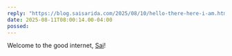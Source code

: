 ```yaml
---
reply: "https://blog.saisarida.com/2025/08/10/hello-there-here-i-am.html"
date: 2025-08-11T08:00:14.00-04:00
possed: 
---
```


Welcome to the good internet, <a href="https://blog.saisarida.com" class="u-in-reply-to">Sai</a>!